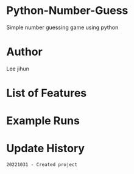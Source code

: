 # Python-Number-Guess
 Simple number guessing game using python

# Author
Lee jihun

# List of Features



# Example Runs


# Update History
    20221031 - Created project